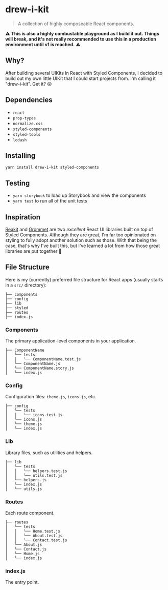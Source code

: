 # drew-i-kit
> A collection of highly composeable React components.

⚠️ **This is also a highly combustable playground as I build it out. Things will break, and it's not really recommended to use this in a production environment until v1 is reached.** ⚠️

## Why?
After building several UIKits in React with Styled Components, I decided to build out my own little UIKit that I could start projects from. I'm calling it "drew-i-kit". Get it? 😜

## Dependencies
- `react`
- `prop-types`
- `normalize.css`
- `styled-components`
- `styled-tools`
- `lodash`

## Installing
```
yarn install drew-i-kit styled-components
```

## Testing
- `yarn storybook` to load up Storybook and view the components
- `yarn test` to run all of the unit tests

## Inspiration
[Reakit](https://reakit.io) and [Grommet](https://v2.grommet.io) are two _excellent_ React UI libraries built on top of Styled Components. Although they are great, I'm far too opinionated on styling to fully adopt another solution such as those. With that being the case, that's why I've built this, but I've learned a lot from how those great libraries are put together 🙏

## File Structure
Here is my (currently) preferred file structure for React apps (usually starts in a `src/` directory):

```
├── components
├── config
├── lib
├── styled
├── routes
├── index.js
```

### Components
The primary application-level components in your application.

```
├── ComponentName
│   └── tests
│   │   └── ComponentName.test.js
│   └── ComponentName.js
│   └── ComponentName.story.js
│   └── index.js
```

### Config
Configuration files: `theme.js`, `icons.js`, etc.

```
├── config
│   └── tests
│   │   └── icons.test.js
│   └── icons.js
│   └── theme.js
│   └── index.js
```

### Lib
Library files, such as utilities and helpers.

```
├── lib
│   └── tests
│   │   └── helpers.test.js
│   │   └── utils.test.js
│   └── helpers.js
│   └── index.js
│   └── utils.js
```

### Routes
Each route component.

```
├── routes
│   └── tests
│   │   └── Home.test.js
│   │   └── About.test.js
│   │   └── Contact.test.js
│   └── About.js
│   └── Contact.js
│   └── Home.js
│   └── index.js
```

### index.js
The entry point.